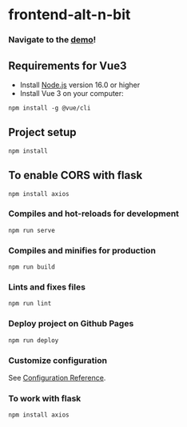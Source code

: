 # frontend-alt-n-bit

### Navigate to the [demo](https://dolnuea.github.io/frontend-alt-n-bit/)! ###

## Requirements for Vue3 ###
* Install [Node.js](https://nodejs.org/) version 16.0 or higher
* Install Vue 3 on your computer: 
``` 
npm install -g @vue/cli
```

## Project setup
```
npm install
```

## To enable CORS with flask
```
npm install axios
```

### Compiles and hot-reloads for development
```
npm run serve
```

### Compiles and minifies for production
```
npm run build
```

### Lints and fixes files
```
npm run lint
```

### Deploy project on Github Pages
```
npm run deploy
```

### Customize configuration
See [Configuration Reference](https://cli.vuejs.org/config/).

### To work with flask
```
npm install axios
```
